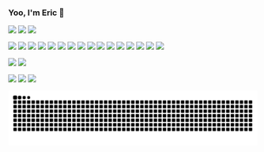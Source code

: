 <!--
**EricSUID/EricSUID** is a ✨ _special_ ✨ repository because its `README.md` (this file) appears on your GitHub profile.

Here are some ideas to get you started:

- 🔭 I’m currently working on ...
- 🌱 I’m currently learning ...
- 👯 I’m looking to collaborate on ...
- 🤔 I’m looking for help with ...
- 💬 Ask me about ...
- 📫 How to reach me: ...
- 😄 Pronouns: ...
- ⚡ Fun fact: ...
-->

### Yoo, I'm Eric 👋
<!-- 社交账号 -->
[![](https://img.shields.io/badge/telegram-D14836?color=2CA5E0&style=for-the-badge&logo=telegram&logoColor=white)](https://t.me/orca_m3)
[![](https://img.shields.io/badge/Twitter-1DA1F2?style=for-the-badge&logo=x&logoColor=white&labelColor=black&color=black)](https://twitter.com/ericsuidzz)
[![](https://img.shields.io/badge/Discord-5865F2?style=for-the-badge&logo=discord&logoColor=white)](https://discordapp.com/users/926784167860113459)

<!-- 平台和工具 -->
[![](https://img.shields.io/badge/Linux-FCC624?style=for-the-badge&logo=linux&logoColor=black)](http://futurist.se/gldt/wp-content/uploads/12.09/gldt1209.svg)
[![](https://img.shields.io/badge/Arch_Linux-1793D1?style=for-the-badge&logo=arch-linux&logoColor=white)](https://archlinux.org)
[![](https://img.shields.io/badge/IntelliJ_IDEA-000000.svg?style=for-the-badge&logo=intellij-idea&logoColor=white)](https://www.jetbrains.com/idea/)
[![](https://img.shields.io/badge/VSCode-0078D4?style=for-the-badge&logo=visual%20studio%20code&logoColor=white)](https://code.visualstudio.com)
[![](https://img.shields.io/badge/Notion-000000?style=for-the-badge&logo=notion&logoColor=white)](https://www.notion.so)
[![](https://img.shields.io/badge/VMware-231f20?style=for-the-badge&logo=VMware&logoColor=white)](https://www.vmware.com)
[![](https://img.shields.io/badge/Spring_Boot-F2F4F9?style=for-the-badge&logo=spring-boot)](https://spring.io/projects/spring-boot)
[![](https://img.shields.io/badge/Swagger-85EA2D?style=for-the-badge&logo=Swagger&logoColor=white)](https://swagger.io)
[![](https://img.shields.io/badge/MySQL-005C84?style=for-the-badge&logo=mysql&logoColor=white)](https://www.mysql.com)
[![](https://img.shields.io/badge/redis-%23DD0031.svg?&style=for-the-badge&logo=redis&logoColor=white)](https://redis.io)
[![](https://img.shields.io/badge/MongoDB-4EA94B?style=for-the-badge&logo=mongodb&logoColor=white)](https://www.mongodb.com)
[![](https://img.shields.io/badge/Docker-2CA5E0?style=for-the-badge&logo=docker&logoColor=white)](https://www.docker.com)
[![](https://img.shields.io/badge/Postman-FF6C37?style=for-the-badge&logo=Postman&logoColor=white)](https://www.postman.com)
[![](https://img.shields.io/badge/GIT-E44C30?style=for-the-badge&logo=git&logoColor=white)](https://git-scm.com)
[![](https://img.shields.io/badge/Firefox_Browser-FF7139?style=for-the-badge&logo=Firefox-Browser&logoColor=white)](https://www.mozilla.org/en-US/firefox/new/)
[![](https://img.shields.io/badge/Vivaldi-EF3939?style=for-the-badge&logo=Vivaldi&logoColor=white)](https://vivaldi.com)

<!-- 民以食为天 -->
[![](https://img.shields.io/badge/McDonald's-FBC817?style=for-the-badge&logo=McDonald's&logoColor=white)](https://www.mcdonalds.com.cn)
[![](https://img.shields.io/badge/KFC-F40027?style=for-the-badge&logo=kfc&logoColor=white)](http://www.kfc.com.cn/kfccda/index.aspx)

<!-- v我50 -->
[![](https://img.shields.io/badge/Buy_Me_A_Coffee-FFDD00?style=for-the-badge&logo=buy-me-a-coffee&logoColor=black)](https://www.buymeacoffee.com/EricSUID)
[![](https://img.shields.io/badge/Ko--fi-F16061?style=for-the-badge&logo=ko-fi&logoColor=white)](https://ko-fi.com/ericsuid)
[![](https://img.shields.io/badge/PayPal-00457C?style=for-the-badge&logo=paypal&logoColor=white)](https://paypal.me/ericsuid?country.x=C2&locale.x=zh_XC)

<!-- Github 统计信息 -->
<!-- ![Eric's GitHub stats](https://github-readme-stats.vercel.app/api?username=EricSUID&count_private=true&show_icons=true&hide_border=true) -->
<!-- Github 统计信息 -->
<!-- [![GitHub Streak](http://github-readme-streak-stats.herokuapp.com?user=EricSUID&hide_border=true)](https://git.io/streak-stats) -->

![亮色](https://raw.githubusercontent.com/EricSUID/EricSUID/output/github-contribution-grid-snake.svg)
<!-- ![暗色](https://raw.githubusercontent.com/EricSUID/EricSUID/output/github-contribution-grid-snake-dark.svg) -->
